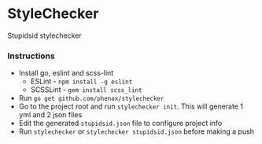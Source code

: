 # StyleChecker
Stupidsid stylechecker

### Instructions
* Install go, eslint and scss-lint
    - ESLint - `npm install -g eslint`
    - SCSSLint - `gem install scss_lint`
* Run `go get github.com/phenax/stylechecker`
* Go to the project root and run `stylechecker init`. This will generate 1 yml and 2 json files
* Edit the generated `stupidsid.json` file to configure project info
* Run `stylechecker` or `stylechecker stupidsid.json` before making a push

